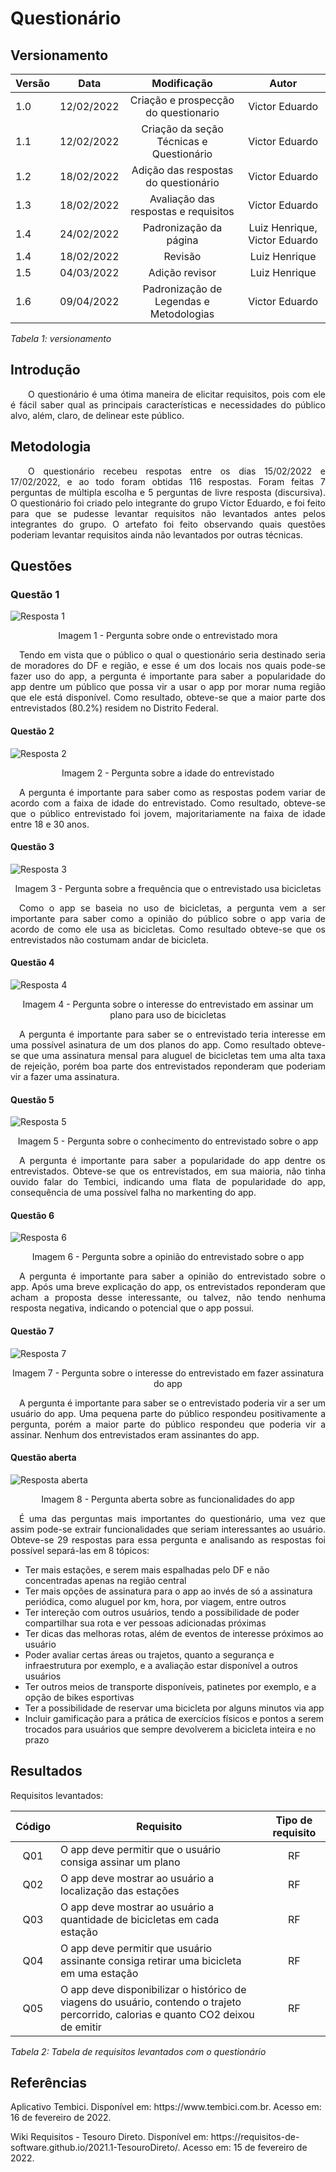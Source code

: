 # Questionário
## Versionamento

| Versão | Data | Modificação | Autor |
|-|-|:-:|:-:|
| 1.0 | 12/02/2022 | Criação e prospecção do questionario | Victor Eduardo |
| 1.1 | 12/02/2022 | Criação da seção Técnicas e Questionário | Victor Eduardo |
| 1.2 | 18/02/2022 | Adição das respostas do questionário | Victor Eduardo |
| 1.3 | 18/02/2022 | Avaliação das respostas e requisitos | Victor Eduardo |
| 1.4 | 24/02/2022 | Padronização da página | Luiz Henrique, Victor Eduardo |
| 1.4 | 18/02/2022 | Revisão | Luiz Henrique |
| 1.5 | 04/03/2022 | Adição revisor | Luiz Henrique |
| 1.6 | 09/04/2022 | Padronização de Legendas e Metodologias | Victor Eduardo |

*Tabela 1: versionamento*

## Introdução

<p align="justify">&emsp;&emsp;O questionário é uma ótima maneira de elicitar requisitos, pois com ele é fácil saber qual as principais características e necessidades do público alvo, além, claro, de delinear este público.</p>

## Metodologia
<p align="justify">&emsp;&emsp;O questionário recebeu respotas entre os dias 15/02/2022 e 17/02/2022, e ao todo foram obtidas 116 respostas. Foram feitas 7 perguntas de múltipla escolha e 5 perguntas de livre resposta (discursiva). O questionário foi criado pelo integrante do grupo Victor Eduardo, e foi feito para que se pudesse levantar requisitos não levantados antes pelos integrantes do grupo. O artefato foi feito observando quais questões poderiam levantar requisitos ainda não levantados por outras técnicas.</p>

## Questões
### Questão 1
![Resposta 1](../../assets/elicitacao/questionario/Resposta1.jpg)
<p align="center">Imagem 1 - Pergunta sobre onde o entrevistado mora</p>
<p align="justify">&emsp;Tendo em vista que o público o qual o questionário seria destinado seria de moradores do DF e região, e esse é um dos locais nos quais pode-se fazer uso do app, a pergunta é importante para saber a popularidade do app dentre um público que possa vir a usar o app por morar numa região que ele está disponível. Como resultado, obteve-se que a maior parte dos entrevistados (80.2%) residem no Distrito Federal.</p>

#### Questão 2
![Resposta 2](../../assets/elicitacao/questionario/Resposta2.jpg)
<p align="center">Imagem 2 - Pergunta sobre a idade do entrevistado</p>
<p align="justify">&emsp;A pergunta é importante para saber como as respostas podem variar de acordo com a faixa de idade do entrevistado. Como resultado, obteve-se que o público entrevistado foi jovem, majoritariamente na faixa de idade entre 18 e 30 anos.</p>

#### Questão 3
![Resposta 3](../../assets/elicitacao/questionario/Resposta3.jpg)
<p align="center">Imagem 3 - Pergunta sobre a frequência que o entrevistado usa bicicletas</p>
<p align="justify">&emsp;Como o app se baseia no uso de bicicletas, a pergunta vem a ser importante para saber como a opinião do público sobre o app varia de acordo de como ele usa as bicicletas. Como resultado obteve-se que os entrevistados não costumam andar de bicicleta.</p>

#### Questão 4
![Resposta 4](../../assets/elicitacao/questionario/Resposta4.jpg)
<p align="center">Imagem 4 - Pergunta sobre o interesse do entrevistado em assinar um plano para uso de bicicletas</p>
<p align="justify">&emsp;A pergunta é importante para saber se o entrevistado teria interesse em uma possível asinatura de um dos planos do app. Como resultado obteve-se que uma assinatura mensal para aluguel de bicicletas tem uma alta taxa de rejeição, porém boa parte dos entrevistados reponderam que poderiam vir a fazer uma assinatura.</p>

#### Questão 5
![Resposta 5](../../assets/elicitacao/questionario/Resposta5.jpg)
<p align="center">Imagem 5 - Pergunta sobre o conhecimento do entrevistado sobre o app</p>
<p align="justify">&emsp;A pergunta é importante para saber a popularidade do app dentre os entrevistados. Obteve-se que os entrevistados, em sua maioria, não tinha ouvido falar do Tembici, indicando uma flata de popularidade do app, consequência de uma possível falha no markenting do app.</p>

#### Questão 6
![Resposta 6](../../assets/elicitacao/questionario/Resposta6.jpg)
<p align="center">Imagem 6 - Pergunta sobre a opinião do entrevistado sobre o app</p>
<p align="justify">&emsp;A pergunta é importante para saber a opinião do entrevistado sobre o app. Após uma breve explicação do app, os entrevistados reponderam que acham a proposta desse interessante, ou talvez, não tendo nenhuma resposta negativa, indicando o potencial que o app possui.</p>

#### Questão 7
![Resposta 7](../../assets/elicitacao/questionario/Resposta7.jpg)
<p align="center">Imagem 7 - Pergunta sobre o interesse do entrevistado em fazer assinatura do app</p>
<p align="justify">&emsp;A pergunta é importante para saber se o entrevistado poderia vir a ser um usuário do app. Uma pequena parte do público respondeu positivamente a pergunta, porém a maior parte do público respondeu que poderia vir a assinar. Nenhum dos entrevistados eram assinantes do app.</p>

#### Questão aberta
![Resposta aberta](../../assets/elicitacao/questionario/RespostaAberta.png)
<p align="center">Imagem 8 - Pergunta aberta sobre as funcionalidades do app</p>
<p align="justify">&emsp;É uma das perguntas mais importantes do questionário, uma vez que assim pode-se extrair funcionalidades que seriam interessantes ao usuário. Obteve-se 29 respostas para essa pergunta e analisando as respostas foi possível separá-las em 8 tópicos:</p>

* Ter mais estações, e serem mais espalhadas pelo DF e não concentradas apenas na região central
* Ter mais opções de assinatura para o app ao invés de só a assinatura periódica, como aluguel por km, hora, por viagem, entre outros
* Ter intereção com outros usuários, tendo a possibilidade de poder compartilhar sua rota e ver pessoas adicionadas próximas
* Ter dicas das melhoras rotas, além de eventos de interesse próximos ao usuário
* Poder avaliar certas áreas ou trajetos, quanto a segurança e infraestrutura por exemplo, e a avaliação estar disponível a outros usuários
* Ter outros meios de transporte disponíveis, patinetes por exemplo, e a opção de bikes esportivas 
* Ter a possibilidade de reservar uma bicicleta por alguns minutos via app
* Incluir gamificação para a prática de exercícios físicos e pontos a serem trocados para usuários que sempre devolverem a bicicleta inteira e no prazo

## Resultados
Requisitos levantados:

| Código | Requisito | Tipo de requisito |
|:--:|--|:--:|
| Q01 | O app deve permitir que o usuário consiga assinar um plano | RF |
| Q02 | O app deve mostrar ao usuário a localização das estações | RF |
| Q03 | O app deve mostrar ao usuário a quantidade de bicicletas em cada estação | RF |
| Q04 | O app deve permitir que usuário assinante consiga retirar uma bicicleta em uma estação| RF |
| Q05 | O app deve disponibilizar o histórico de viagens do usuário, contendo o trajeto percorrido, calorias e quanto CO2 deixou de emitir | RF |

*Tabela 2: Tabela de requisitos levantados com o questionário*

## Referências

<p>Aplicativo Tembici. Disponível em: https://www.tembici.com.br. Acesso em: 16 de fevereiro de 2022.</p>
<p>Wiki Requisitos - Tesouro Direto. Disponível em: https://requisitos-de-software.github.io/2021.1-TesouroDireto/. Acesso em: 15 de fevereiro de 2022.</p>
